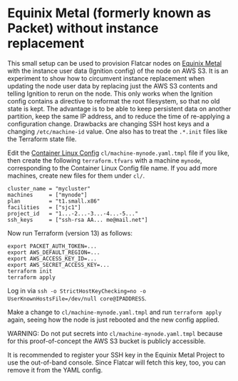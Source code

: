 # Equinix Metal (formerly known as Packet) without instance replacement

This small setup can be used to provision Flatcar nodes on [Equinix Metal](https://metal.equinix.com/) with the instance user data (Ignition config) of the node on AWS S3. It is an experiment to show how to circumvent instance replacement when updating the node user data by replacing just the AWS S3 contents and telling Ignition to rerun on the node. This only works when the Ignition config contains a directive to reformat the root filesystem, so that no old state is kept. The advantage is to be able to keep persistent data on another partition, keep the same IP address, and to reduce the time of re-applying a configuration change. Drawbacks are changing SSH host keys and a changing `/etc/machine-id` value. One also has to treat the `.*.init` files like the Terraform state file.

Edit the [Container Linux Config](https://kinvolk.io/docs/flatcar-container-linux/latest/container-linux-config-transpiler/configuration/) `cl/machine-mynode.yaml.tmpl` file if you like, then create the following `terraform.tfvars` with a machine `mynode`, corresponding to the Container Linux Config file name. If you add more machines, create new files for them under `cl/`.

```
cluster_name = "mycluster"
machines     = ["mynode"]
plan         = "t1.small.x86"
facilities   = ["sjc1"]
project_id   = "1...-2...-3...-4...-5..."
ssh_keys     = ["ssh-rsa AA... me@mail.net"]
```

Now run Terraform (version 13) as follows:

```
export PACKET_AUTH_TOKEN=...
export AWS_DEFAULT_REGION=...
export AWS_ACCESS_KEY_ID=...
export AWS_SECRET_ACCESS_KEY=...
terraform init
terraform apply
```

Log in via `ssh -o StrictHostKeyChecking=no -o UserKnownHostsFile=/dev/null core@IPADDRESS`.

Make a change to `cl/machine-mynode.yaml.tmpl` and run `terraform apply` again, seeing how the node is just rebooted and the new config applied.

WARNING: Do not put secrets into `cl/machine-mynode.yaml.tmpl` because for this proof-of-concept the AWS S3 bucket is publicly accessible.

It is recommended to register your SSH key in the Equinix Metal Project to use the out-of-band console. Since Flatcar will fetch this key, too, you can remove it from the YAML config.
